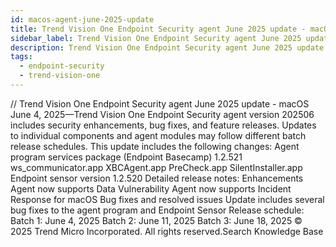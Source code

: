 ```yaml
---
id: macos-agent-june-2025-update
title: Trend Vision One Endpoint Security agent June 2025 update - macOS
sidebar_label: Trend Vision One Endpoint Security agent June 2025 update - macOS
description: Trend Vision One Endpoint Security agent June 2025 update - macOS
tags:
  - endpoint-security
  - trend-vision-one
---
```


/*<![CDATA[*/ $('#title').html($('meta[name=map-description]').attr('content')); /*]]>*/ Trend Vision One Endpoint Security agent June 2025 update - macOS June 4, 2025—Trend Vision One Endpoint Security agent version 202506 includes security enhancements, bug fixes, and feature releases. Updates to individual components and agent modules may follow different batch release schedules. This update includes the following changes: Agent program services package (Endpoint Basecamp) 1.2.521 ws_communicator.app XBCAgent.app PreCheck.app SilentInstaller.app Endpoint sensor version 1.2.520 Detailed release notes: Enhancements Agent now supports Data Vulnerability Agent now supports Incident Response for macOS Bug fixes and resolved issues Update includes several bug fixes to the agent program and Endpoint Sensor Release schedule: Batch 1: June 4, 2025 Batch 2: June 11, 2025 Batch 3: June 18, 2025 © 2025 Trend Micro Incorporated. All rights reserved.Search Knowledge Base